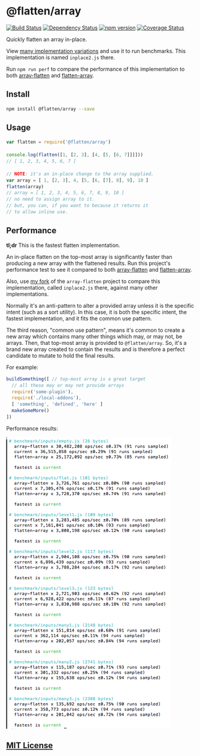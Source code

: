 # @flatten/array
[![Build Status](https://travis-ci.org/elidoran/flatten-array.svg?branch=master)](https://travis-ci.org/elidoran/flatten-array)
[![Dependency Status](https://gemnasium.com/elidoran/flatten-array.png)](https://gemnasium.com/elidoran/flatten-array)
[![npm version](https://badge.fury.io/js/%40flatten%2Farray.svg)](http://badge.fury.io/js/%40flatten%2Farray)
[![Coverage Status](https://coveralls.io/repos/github/elidoran/flatten-array/badge.svg?branch=master)](https://coveralls.io/github/elidoran/flatten-array?branch=master)

Quickly flatten an array in-place.

View [many implementation variations](https://github.com/elidoran/array-flatten/tree/add-more/benchmark/code/flatten) and use it to run benchmarks. This implementation is named `inplace2.js` there.

Run `npm run perf` to compare the performance of this implementation to both [array-flatten](https://www.npmjs.com/package/array-flatten) and [flatten-array](https://www.npmjs.com/package/flatten-array).


## Install

```sh
npm install @flatten/array --save
```


## Usage

```javascript
var flatten = require('@flatten/array')

console.log(flatten([1, [2, 3], [4, [5, [6, 7]]]]))
// [ 1, 2, 3, 4, 5, 6, 7 ]

// NOTE: it's an in-place change to the array supplied.
var array = [ 1, [2, 3], 4, [5, [6, [7], 8], 9], 10 ]
flatten(array)
// array = [ 1, 2, 3, 4, 5, 6, 7, 8, 9, 10 ]
// no need to assign array to it.
// but, you can, if you want to because it returns it
// to allow inline use.
```


## Performance

**tl;dr** This is the fastest flatten implementation.

An in-place flatten on the top-most array is significantly faster than producing a new array with the flattened results. Run this project's performance test to see it compared to both [array-flatten](https://www.npmjs.com/package/array-flatten) and [flatten-array](https://www.npmjs.com/package/flatten-array).

Also, use [my fork](https://github.com/elidoran/array-flatten/tree/add-more/benchmark/code/flatten) of the `array-flatten` project to compare this implementation, called `inplace2.js` there, against many other implementations.

Normally it's an anti-pattern to alter a provided array unless it is the specific intent (such as a sort utility). In this case, it is both the specific intent, the fastest implementation, and it fits the common use pattern.

The third reason, "common use pattern", means it's common to create a new array which contains many other things which may, or may not, be arrays. Then, that top-most array is provided to `@flatten/array`. So, it's a brand new array created to contain the results and is therefore a perfect candidate to mutate to hold the final results.

For example:

```javascript
buildSomething([ // top-most array is a great target
  // all these may or may not provide arrays
  require('some-plugin'),
  require('./local-addons'),
  [ 'something', 'defined', 'here' ]
  makeSomeMore()
])
```

Performance results:

![Show performance comparison with various inputs for this implementation, array-flatten, and flatten-array.](docs/performance.png)


## [MIT License](LICENSE)
